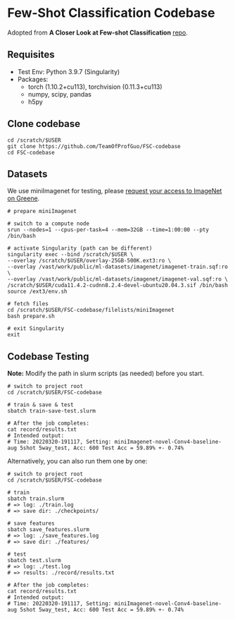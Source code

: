 # Few-Shot Classification Codebase

Adopted from **A Closer Look at Few-shot Classification** [repo](https://github.com/wyharveychen/CloserLookFewShot).

## Requisites
- Test Env: Python 3.9.7 (Singularity)
- Packages:
    - torch (1.10.2+cu113), torchvision (0.11.3+cu113)
    - numpy, scipy, pandas
    - h5py

## Clone codebase
```
cd /scratch/$USER
git clone https://github.com/TeamOfProfGuo/FSC-codebase
cd FSC-codebase
```

## Datasets
We use miniImagenet for testing, please [request your access to ImageNet on Greene](https://sites.google.com/nyu.edu/nyu-hpc/hpc-systems/hpc-storage/datasets#h.8ez1zupnvbl3).
```
# prepare miniImagenet

# switch to a compute node
srun --nodes=1 --cpus-per-task=4 --mem=32GB --time=1:00:00 --pty /bin/bash

# activate Singularity (path can be different)
singularity exec --bind /scratch/$USER \
--overlay /scratch/$USER/overlay-25GB-500K.ext3:ro \
--overlay /vast/work/public/ml-datasets/imagenet/imagenet-train.sqf:ro \
--overlay /vast/work/public/ml-datasets/imagenet/imagenet-val.sqf:ro \
/scratch/$USER/cuda11.4.2-cudnn8.2.4-devel-ubuntu20.04.3.sif /bin/bash
source /ext3/env.sh

# fetch files
cd /scratch/$USER/FSC-codebase/filelists/miniImagenet
bash prepare.sh

# exit Singularity
exit
```

## Codebase Testing
**Note:** Modify the path in slurm scripts (as needed) before you start.
```
# switch to project root
cd /scratch/$USER/FSC-codebase

# train & save & test
sbatch train-save-test.slurm

# After the job completes:
cat record/results.txt
# Intended output:
# Time: 20220320-191117, Setting: miniImagenet-novel-Conv4-baseline-aug 5shot 5way_test, Acc: 600 Test Acc = 59.89% +- 0.74%
```
Alternatively, you can also run them one by one:
```
# switch to project root
cd /scratch/$USER/FSC-codebase

# train
sbatch train.slurm
# => log: ./train.log
# => save dir: ./checkpoints/

# save features
sbatch save_features.slurm
# => log: ./save_features.log
# => save dir: ./features/

# test
sbatch test.slurm
# => log: ./test.log
# => results: ./record/results.txt

# After the job completes:
cat record/results.txt
# Intended output:
# Time: 20220320-191117, Setting: miniImagenet-novel-Conv4-baseline-aug 5shot 5way_test, Acc: 600 Test Acc = 59.89% +- 0.74%
```